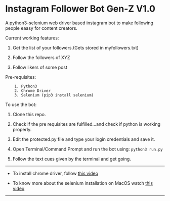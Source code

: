 # Instagram Follower Bot Gen-Z V1.0

A python3-selenium web driver based instagram bot to make following people eaasy for content creators.

Current working features:

1. Get the list of your followers.(Gets stored in myfollowers.txt)

2. Follow the followers of XYZ

3. Follow likers of some post

Pre-requisites:
```
	1. Python3
	2. Chrome Driver
	3. Selenium (pip3 install selenium)
```
 
To use the bot:
   1. Clone this repo.

   2. Check if the pre requisites are fulfilled...and check if python is working properly.
   
   3. Edit the protected.py file and type your login credentials and save it.

   4. Open Terminal/Command Prompt and run the bot using: `python3 run.py`

   5. Follow the text cues given by the terminal and get going.

----
* To install chrome driver, follow [this video](https://www.youtube.com/watch?v=dz59GsdvUF8)

* To know more about the selenium installation on MacOS watch [this video](https://youtu.be/d2GBO_QjRlo?t=105)
----
